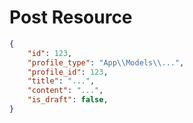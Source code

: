 # Post Resource


```json
{
    "id": 123,
    "profile_type": "App\\Models\\...",
    "profile_id": 123,
    "title": "...",
    "content": "...",
    "is_draft": false,
}
```
